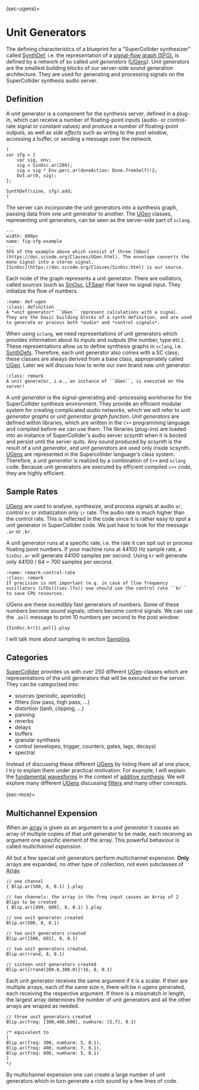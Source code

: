 (sec-ugens)=
# Unit Generators

The defining characteristics of a blueprint for a "SuperCollider synthesizer" called [SynthDef](https://doc.sccode.org/Classes/SynthDef.html), i.e. the representation of a [signal-flow graph (SFG)](https://en.wikipedia.org/wiki/Signal-flow_graph), is defined by a network of so called *unit generators* ([UGens](https://doc.sccode.org/Classes/UGen.html)).
Unit generators are the smallest building blocks of our server-side sound generation architecture.
They are used for generating and processing signals on the SuperCollider synthesis audio server.

## Definition

A unit generator is a component for the synthesis server, defined in a plug-in, which can receive a number of floating-point inputs (audio- or control-rate signal or constant values) and produce a number of floating-point outputs, as well as *side effects* such as wrting to the post window, accessing a buffer, or sending a message over the network.

```isc
(
var sfg = {
    var sig, env;
    sig = SinOsc.ar(200);
    sig = sig * Env.perc.ar(doneAction: Done.freeSelf)!2;
    Out.ar(0, sig);
};

SynthDef(\sine, sfg).add;
)
```

The server can incorporate the unit generators into a synthesis graph, passing data from one unit generator to another.
The [UGen](https://doc.sccode.org/Classes/UGen.html) classes, representing unit generators, can be seen as the server-side part of ``sclang``. 

```{figure} ../../../figs/supercollider/ugens/sfg-example.png
---
width: 800px
name: fig-sfg-example
---
SFG of the example above which consist of three [UGen](https://doc.sccode.org/Classes/UGen.html). The envelope converts the mono signal into a stereo signal.
[SinOsc](https://doc.sccode.org/Classes/SinOsc.html) is our source.
```

Each node of the graph represents a unit generator.
There are osillators, called *sources* (such as [SinOsc](https://doc.sccode.org/Classes/SinOsc.html), [LFSaw](https://doc.sccode.org/Classes/LFSaw.html)) that have no signal input.
They initialize the flow of numbers.

```{admonition} Unit Generator (UGen)
:name: def-ugen
:class: definition
A *unit generator* ``UGen`` represent calculations with a signal.
They are the basic building blocks of a synth definition, and are used to generate or process both *audio* and *control signals*.
```

When using ``sclang``, we need representations of unit generators which provides information about its inputs and outputs (the number, type etc.).
These representations allow us to define synthesis graphs in ``sclang``, i.e. [SynthDefs](https://doc.sccode.org/Classes/SynthDef.html).
Therefore, each unit generator also comes with a SC class; these classes are always derived from a base class, appropriately called [UGen](https://doc.sccode.org/Classes/UGen.html).
Later we will discuss how to write our own brand new unit generator.

```{admonition} Unit Generator Execution
:class: remark
A unit generator, i.e., an instance of ``UGen``, is executed on the server!
```

A *unit generator* is the signal-generating and -processing workhorse for the SuperCollider synthesis environment.
They provide an efficient modular system for creating complicated *audio networks*, which we will refer to *unit generator graphs* or *unit generator graph function*.
*Unit generators* are defined within libraries, which are written in the ``C++`` programming language and compiled before we can use them.
The libraries (*plug-ins*) are loaded into an instance of SuperCollider's audio server *scsynth* when it is booted and persist until the server quits.
Any sound produced by *scsynth* is the result of a *unit generator*, and *unit generators* are used only inside scsynth.
[UGens](https://doc.sccode.org/Classes/UGen.html) are represented in the Supercollider language's class system.
Therefore, a *unit generator* is realized by a combination of ``C++`` and ``sclang`` code.
Because unit generators are executed by efficient compiled ``c++`` code, they are highly efficient.

## Sample Rates

[UGens](https://doc.sccode.org/Classes/UGen.html) are used to analyse, synthesize, and process signals at audio ``ar``, control ``kr`` or initialization only ``ir`` rate.
The audio rate is much higher than the control rate.
This is reflected in the code since it is rather easy to spot a unit generator in SuperCollider code.
We just have to look for the message ``.ar`` or ``.kr``.

A unit generator runs at a specific rate, i.e. the rate it can spit out or process floating point numbers.
If your machine runs at 44100 Hz sample rate, a ``SinOsc.ar`` will generate 44100 samples per second.
Using ``kr`` will generate only 44100 / 64 = 700 samples per second.

```{admonition} Usage of Control Rate
:name: remark-control-rate
:class: remark
If precision is not important (e.g. in case of [low frequency oscillators (LFOs)](sec-lfo)) one should use the control rate ``kr`` to save CPU resources.
```

UGens are these incredibly fast generators of numbers.
Some of these numbers become sound signals; others become control signals.
We can use the ``.poll`` message to print 10 numbers per second to the post window:

```isc
{SinOsc.kr(1).poll}.play
```

I will talk more about sampling in section [Sampling](sec-sampling).

## Categories

[SuperCollider](https://supercollider.github.io/) provides us with over 250 different [UGen](https://doc.sccode.org/Classes/UGen.html)-classes which are representations of the unit generators that will be executed on the server.
They can be categorized into:

+ sources (periodic, aperiodic)
+ filters (low pass, high pass, ...)
+ distortion (tanh, clipping, ...)
+ panning 
+ reverbs 
+ delays
+ buffers
+ granular synthesis
+ control (envelopes, trigger, counters, gates, lags, decays)
+ spectral

Instead of discussing these different [UGens](https://doc.sccode.org/Classes/UGen.html) by listing them all at one place, I try to explain them under practical motivation.
For example, I will explain the [fundamental wavesforms](sec-fundamental-waveforms) in the context of [additive synthesis](sec-additive-synthesis).
We will explore many different [UGens](https://doc.sccode.org/Classes/UGen.html) discussing [filters](sec-filters) and many other concepts.

(sec-mce)=
## Multichannel Expension

When an [array](sec-array) is given as an argument to a *unit generator* it causes an array of multiple copies of that unit generator to be made, each receiving as argument one specific element of the array.
This powerful behaviour is called *multichannel expension*.

All but a few special unit generators perform multichannel expension.
**Only** arrays are expanded, no other type of collection, not even subclasses of [Array](https://doc.sccode.org/Classes/Array.html).

```isc
// one channel
{ Blip.ar(500, 8, 0.1) }.play 

// two channels: the array in the freq input causes an Array of 2 Blips to be created
{ Blip.ar([499, 600], 8, 0.1) }.play 

// one unit generator created
Blip.ar(500, 8, 0.1) 

// two unit generators created
Blip.ar([500, 601], 8, 0.1)

// two unit generators created.
Blip.ar(rrand, 8, 0.1) 

// sixteen unit generators created
Blip.ar({rrand(200.0,300.0)}!16, 8, 0.1) 
```

Each unit generator receives the same argument if it is a scalar.
If their are multiple arrays, each of the same size $n$, there will be $n$ ugens generated, each receiving the respective argument.
If there is a missmatch in length, the largest array determines the number of unit generators and all the other arrays are wraped as needed.

```isc
// three unit generators created
Blip.ar(freq: [300,400,600], numharm: [5,7], 0.1)

/* equivalent to
[
Blip.ar(freq: 300, numharm: 5, 0.1),
Blip.ar(freq: 400, numharm: 7, 0.1),
Blip.ar(freq: 600, numharm: 5, 0.1)
]
*/
```

By multichannel expension one can create a large number of unit generators which in turn generate a rich sound by a few lines of code.

